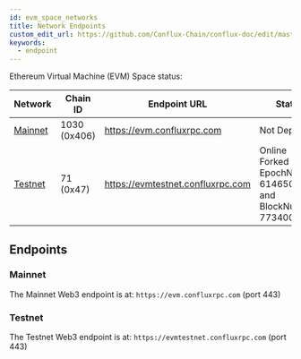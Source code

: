 ```yaml
---
id: evm_space_networks
title: Network Endpoints
custom_edit_url: https://github.com/Conflux-Chain/conflux-doc/edit/master/docs/EVM-Space/networks.md
keywords:
  - endpoint
---
```


Ethereum Virtual Machine (EVM) Space status:

<div class="networks-table"></div>

Network  | Chain ID                | Endpoint URL | Status
-------- | ----------------------- | ------------ | -----------
[Mainnet](#mainnet) | 1030 (0x406) | <https://evm.confluxrpc.com> | Not Deployed
[Testnet](#testnet) | 71 (0x47) | <https://evmtestnet.confluxrpc.com> | Online <br/> Forked at EpochNumber 61465000 and BlockNumber 77340000

## Endpoints

### Mainnet

The Mainnet Web3 endpoint is at: `https://evm.confluxrpc.com` (port 443)

### Testnet

The Testnet Web3 endpoint is at: `https://evmtestnet.confluxrpc.com` (port 443)
